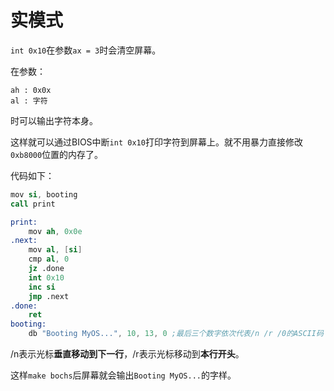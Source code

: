 # 实模式

`int 0x10`在参数`ax = 3`时会清空屏幕。

在参数：
```
ah : 0x0x
al : 字符
```
时可以输出字符本身。

这样就可以通过BIOS中断`int 0x10`打印字符到屏幕上。就不用暴力直接修改`0xb8000`位置的内存了。

代码如下：
```s
mov si, booting
call print

print:
    mov ah, 0x0e
.next:
    mov al, [si]
    cmp al, 0
    jz .done
    int 0x10
    inc si
    jmp .next
.done:
    ret
booting:
    db "Booting MyOS...", 10, 13, 0 ;最后三个数字依次代表/n /r /0的ASCII码
```
/n表示光标**垂直移动到下一行**，/r表示光标移动到**本行开头**。


这样`make bochs`后屏幕就会输出`Booting MyOS...`的字样。